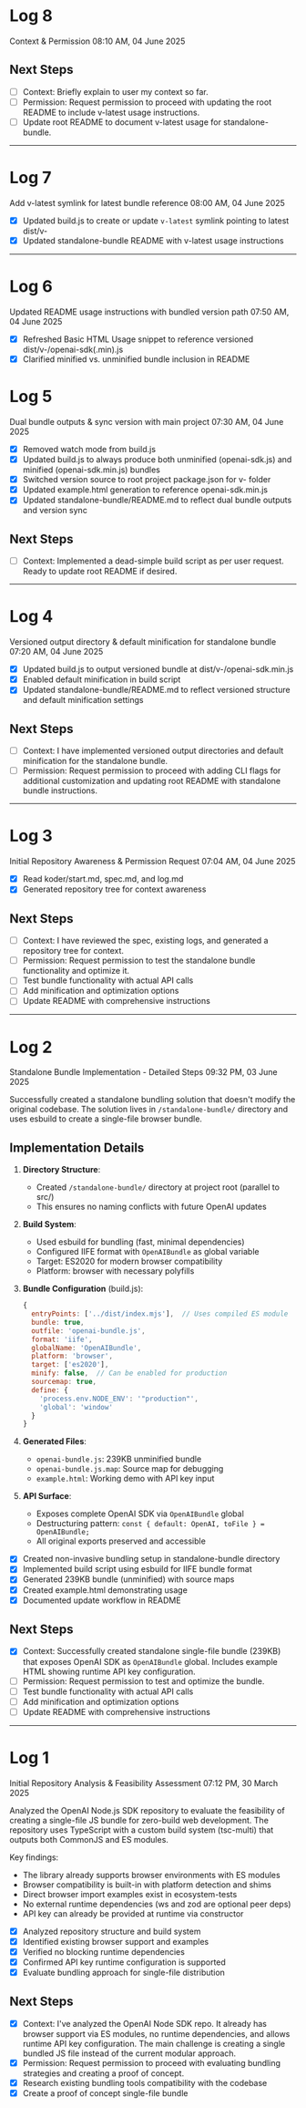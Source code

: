 # Log 8

Context & Permission
08:10 AM, 04 June 2025

## Next Steps

- [ ] Context: Briefly explain to user my context so far.
- [ ] Permission: Request permission to proceed with updating the root README to include v-latest usage instructions.
- [ ] Update root README to document v-latest usage for standalone-bundle.

--------------------------------------------------------------------------------

# Log 7

Add v-latest symlink for latest bundle reference
08:00 AM, 04 June 2025

- [x] Updated build.js to create or update `v-latest` symlink pointing to latest dist/v-<version>
- [x] Updated standalone-bundle README with v-latest usage instructions

--------------------------------------------------------------------------------
# Log 6

Updated README usage instructions with bundled version path
07:50 AM, 04 June 2025

- [x] Refreshed Basic HTML Usage snippet to reference versioned dist/v-<version>/openai-sdk(.min).js
- [x] Clarified minified vs. unminified bundle inclusion in README

# Log 5

Dual bundle outputs & sync version with main project
07:30 AM, 04 June 2025

- [x] Removed watch mode from build.js
- [x] Updated build.js to always produce both unminified (openai-sdk.js) and minified (openai-sdk.min.js) bundles
- [x] Switched version source to root project package.json for v-<version> folder
- [x] Updated example.html generation to reference openai-sdk.min.js
- [x] Updated standalone-bundle/README.md to reflect dual bundle outputs and version sync

## Next Steps

- [ ] Context: Implemented a dead-simple build script as per user request. Ready to update root README if desired.

--------------------------------------------------------------------------------
# Log 4
Versioned output directory & default minification for standalone bundle
07:20 AM, 04 June 2025

- [x] Updated build.js to output versioned bundle at dist/v-<version>/openai-sdk.min.js
- [x] Enabled default minification in build script
- [x] Updated standalone-bundle/README.md to reflect versioned structure and default minification settings

## Next Steps

- [ ] Context: I have implemented versioned output directories and default minification for the standalone bundle.
- [ ] Permission: Request permission to proceed with adding CLI flags for additional customization and updating root README with standalone bundle instructions.

--------------------------------------------------------------------------------
# Log 3

Initial Repository Awareness & Permission Request
07:04 AM, 04 June 2025

- [x] Read koder/start.md, spec.md, and log.md
- [x] Generated repository tree for context awareness

## Next Steps

- [ ] Context: I have reviewed the spec, existing logs, and generated a repository tree for context.
- [ ] Permission: Request permission to test the standalone bundle functionality and optimize it.
- [ ] Test bundle functionality with actual API calls
- [ ] Add minification and optimization options
- [ ] Update README with comprehensive instructions

--------------------------------------------------------------------------------
# Log 2

Standalone Bundle Implementation - Detailed Steps
09:32 PM, 03 June 2025

Successfully created a standalone bundling solution that doesn't modify the original codebase. The solution lives in `/standalone-bundle/` directory and uses esbuild to create a single-file browser bundle.

## Implementation Details

1. **Directory Structure**:
   - Created `/standalone-bundle/` directory at project root (parallel to src/)
   - This ensures no naming conflicts with future OpenAI updates

2. **Build System**:
   - Used esbuild for bundling (fast, minimal dependencies)
   - Configured IIFE format with `OpenAIBundle` as global variable
   - Target: ES2020 for modern browser compatibility
   - Platform: browser with necessary polyfills

3. **Bundle Configuration** (build.js):
   ```javascript
   {
     entryPoints: ['../dist/index.mjs'],  // Uses compiled ES module
     bundle: true,
     outfile: 'openai-bundle.js',
     format: 'iife',
     globalName: 'OpenAIBundle',
     platform: 'browser',
     target: ['es2020'],
     minify: false,  // Can be enabled for production
     sourcemap: true,
     define: {
       'process.env.NODE_ENV': '"production"',
       'global': 'window'
     }
   }
   ```

4. **Generated Files**:
   - `openai-bundle.js`: 239KB unminified bundle
   - `openai-bundle.js.map`: Source map for debugging
   - `example.html`: Working demo with API key input

5. **API Surface**:
   - Exposes complete OpenAI SDK via `OpenAIBundle` global
   - Destructuring pattern: `const { default: OpenAI, toFile } = OpenAIBundle;`
   - All original exports preserved and accessible

- [x] Created non-invasive bundling setup in standalone-bundle directory
- [x] Implemented build script using esbuild for IIFE bundle format
- [x] Generated 239KB bundle (unminified) with source maps
- [x] Created example.html demonstrating usage
- [x] Documented update workflow in README

## Next Steps

- [x] Context: Successfully created standalone single-file bundle (239KB) that exposes OpenAI SDK as `OpenAIBundle` global. Includes example HTML showing runtime API key configuration.
- [ ] Permission: Request permission to test and optimize the bundle.
- [ ] Test bundle functionality with actual API calls
- [ ] Add minification and optimization options
- [ ] Update README with comprehensive instructions

--------------------------------------------------------------------------------
# Log 1

Initial Repository Analysis & Feasibility Assessment
07:12 PM, 30 March 2025

Analyzed the OpenAI Node.js SDK repository to evaluate the feasibility of creating a single-file JS bundle for zero-build web development. The repository uses TypeScript with a custom build system (tsc-multi) that outputs both CommonJS and ES modules.

Key findings:
- The library already supports browser environments with ES modules
- Browser compatibility is built-in with platform detection and shims
- Direct browser import examples exist in ecosystem-tests
- No external runtime dependencies (ws and zod are optional peer deps)
- API key can already be provided at runtime via constructor

- [x] Analyzed repository structure and build system
- [x] Identified existing browser support and examples
- [x] Verified no blocking runtime dependencies
- [x] Confirmed API key runtime configuration is supported
- [x] Evaluate bundling approach for single-file distribution

## Next Steps

- [x] Context: I've analyzed the OpenAI Node SDK repo. It already has browser support via ES modules, no runtime dependencies, and allows runtime API key configuration. The main challenge is creating a single bundled JS file instead of the current modular approach.
- [x] Permission: Request permission to proceed with evaluating bundling strategies and creating a proof of concept.
- [x] Research existing bundling tools compatibility with the codebase
- [x] Create a proof of concept single-file bundle